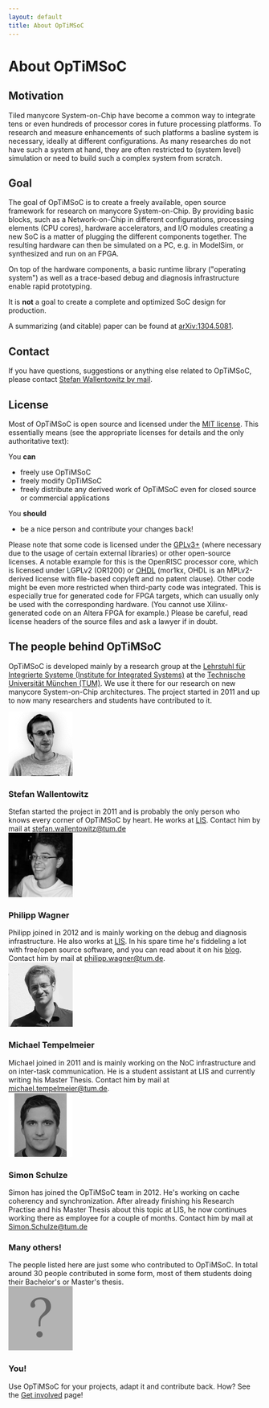 ```yaml
---
layout: default
title: About OpTiMSoC
---
```



# About OpTiMSoC
## Motivation
Tiled manycore System-on-Chip have become a common way to integrate tens or even hundreds of processor cores in future processing platforms. To research and measure enhancements of such platforms a basline system is necessary, ideally at different configurations. As many researches do not have such a system at hand, they are often restricted to (system level) simulation or need to build such a complex system from scratch.

## Goal
The goal of OpTiMSoC is to create a freely available, open source framework for research on manycore System-on-Chip. By providing basic blocks, such as a Network-on-Chip in different configurations, processing elements (CPU cores), hardware accelerators, and I/O modules creating a new SoC is a matter of plugging the different components together. The resulting hardware can then be simulated on a PC, e.g. in ModelSim, or synthesized and run on an FPGA.

On top of the hardware components, a basic runtime library ("operating system") as well as a trace-based debug and diagnosis infrastructure enable rapid prototyping.

It is **not** a goal to create a complete and optimized SoC design for production.

A summarizing (and citable) paper can be found at [arXiv:1304.5081](http://arxiv.org/abs/1304.5081).

## Contact
If you have questions, suggestions or anything else related to OpTiMSoC, please contact [Stefan Wallentowitz by mail](mailto:stefan.wallentowitz@tum.de).


## License
Most of OpTiMSoC is open source and licensed under the [MIT license](http://opensource.org/licenses/MIT). This essentially means (see the appropriate licenses for details and the only authoritative text):

You **can**

* freely use OpTiMSoC
* freely modify OpTiMSoC
* freely distribute any derived work of OpTiMSoC even for closed source or commercial applications

You **should**

* be a nice person and contribute your changes back!

Please note that some code is licensed under the [GPLv3+](http://www.gnu.org/licenses/gpl.html) (where necessary due to the usage of certain external libraries) or other open-source licenses. A notable example for this is the OpenRISC processor core, which is licensed under LGPLv2 (OR1200) or [OHDL](http://juliusbaxter.net/ohdl/) (mor1kx, OHDL is an MPLv2-derived license with file-based copyleft and no patent clause). Other code might be even more restricted when third-party code was integrated. This is especially true for generated code for FPGA targets, which can usually only be used with the corresponding hardware. (You cannot use Xilinx-generated code on an Altera FPGA for example.) Please be careful, read license headers of the source files and ask a lawyer if in doubt.

## The people behind OpTiMSoC

OpTiMSoC is developed mainly by a research group at the [Lehrstuhl für Integrierte Systeme (Institute for Integrated Systems)](http://lis.ei.tum.de) at the [Technische Universität München (TUM)](http://www.tum.de). We use it there for our research on new manycore System-on-Chip architectures. The project started in 2011 and up to now many researchers and students have contributed to it.

<div class="row optimsoc-about-people">
  <div class="col-md-2">
    <img class="img-rounded" src="/img/people/stefan.jpg"/>
  </div>
  <div class="col-md-10">
    <h3>Stefan Wallentowitz</h3>
    Stefan started the project in 2011 and is probably the only person who knows every corner of OpTiMSoC by heart.
    He works at <a href="http://www.lis.ei.tum.de/?id=wallentowitz">LIS</a>.
    Contact him by mail at <a href="mailto:stefan.wallentowitz@tum.de">stefan.wallentowitz@tum.de</a>
  </div>
</div>

<div class="row optimsoc-about-people">
  <div class="col-md-2">
    <img class="img-rounded" src="/img/people/philipp.jpg"/>
  </div>
  <div class="col-md-10">
    <h3>Philipp Wagner</h3>
    Philipp joined in 2012 and is mainly working on the debug and diagnosis infrastructure. He also works at <a href="http://www.lis.ei.tum.de/?id=wagner">LIS</a>. In his spare time he's fiddeling a lot with free/open source software, and you can read about it on his <a href="https://philipp-wagner.com">blog</a>. Contact him by mail at <a href="mailto:philipp.wagner@tum.de">philipp.wagner@tum.de</a>.
  </div>
</div>

<div class="row optimsoc-about-people">
  <div class="col-md-2">
    <img class="img-rounded" src="/img/people/michael.jpg"/>
  </div>
  <div class="col-md-10">
    <h3>Michael Tempelmeier</h3>
    Michael joined in 2011 and is mainly working on the NoC infrastructure
    and on inter-task communication. He is a student assistant at LIS and
    currently writing his Master Thesis. Contact him by mail at
    <a href="mailto:michael.tempelmeier@tum.de">michael.tempelmeier@tum.de</a>.
  </div>
</div>

<div class="row optimsoc-about-people">
  <div class="col-md-2">
    <img class="img-rounded" src="/img/people/simon.jpg"/>
  </div>
  <div class="col-md-10">
    <h3>Simon Schulze</h3>
    Simon has joined the OpTiMSoC team in 2012. He's working on cache coherency
    and synchronization.
    After already finishing his Research Practise and his Master Thesis about
    this topic at LIS, he now continues working there as employee for a couple
    of months. Contact him by mail at <a href="mailto:Simon.Schulze@tum.de">Simon.Schulze@tum.de</a>
  </div>
</div>

<div class="row optimsoc-about-people">
  <div class="col-md-2">
  </div>
  <div class="col-md-10">
    <h3>Many others!</h3>
    The people listed here are just some who contributed to OpTiMSoC. In total around 30 people contributed in some form, most of them students doing their Bachelor's or Master's thesis.
  </div>
</div>


<div class="row optimsoc-about-people">
  <div class="col-md-2">
    <img class="img-rounded" src="/img/people/no-image.png"/>
  </div>
  <div class="col-md-10">
    <h3>You!</h3>
    Use OpTiMSoC for your projects, adapt it and contribute back. How? See the <a href="/getinvolved.html">Get involved</a> page!
  </div>
</div>

